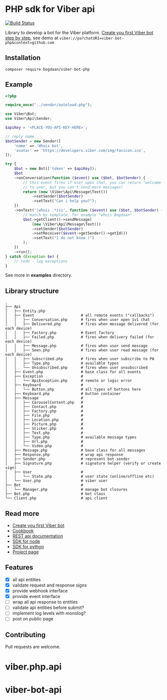 # PHP sdk for Viber api

[![Build
Status](https://secure.travis-ci.org/Bogdaan/viber-bot-php.png)](http://travis-ci.org/Bogdaan/viber-bot-php)

Library to develop a bot for the Viber platform. [Create you first Viber bot step by step](docs/first-steps.md), see demo at `viber://pa?chatURI=viber-bot-php&context=github.com`

## Installation

```
composer require bogdaan/viber-bot-php
```

## Example

```php
<?php

require_once("../vendor/autoload.php");

use Viber\Bot;
use Viber\Api\Sender;

$apiKey = '<PLACE-YOU-API-KEY-HERE>';

// reply name
$botSender = new Sender([
    'name' => 'Whois bot',
    'avatar' => 'https://developers.viber.com/img/favicon.ico',
]);

try {
    $bot = new Bot(['token' => $apiKey]);
    $bot
    ->onConversation(function ($event) use ($bot, $botSender) {
        // this event fires if user open chat, you can return "welcome message"
        // to user, but you can't send more messages!
        return (new \Viber\Api\Message\Text())
            ->setSender($botSender)
            ->setText("Can i help you?");
    })
    ->onText('|whois .*|si', function ($event) use ($bot, $botSender) {
        // match by template, for example "whois Bogdaan"
        $bot->getClient()->sendMessage(
            (new \Viber\Api\Message\Text())
            ->setSender($botSender)
            ->setReceiver($event->getSender()->getId())
            ->setText("I do not know )")
        );
    })
    ->run();
} catch (Exception $e) {
    // todo - log exceptions
}
```

See more in **examples** directory.

## Library structure

```
.
├── Api
│   ├── Entity.php               
│   ├── Event                     # all remote events ("callbacks")
│   │   ├── Conversation.php      # fires when user open 1v1 chat
│   │   ├── Delivered.php         # fires when message delivered (for each device)
│   │   ├── Factory.php           # Event factory
│   │   ├── Failed.php            # fires when delivery failed (for each device)
│   │   ├── Message.php           # fires when user send message
│   │   ├── Seen.php              # fires when user read message (for each device)
│   │   ├── Subscribed.php        # fires when user subscribe to PA
│   │   ├── Type.php              # available types
│   │   └── Unsubscribed.php      # fires when user unsubscribed
│   ├── Event.php                 # base class for all events
│   ├── Exception                 #
│   │   └── ApiException.php      # remote or logic error
│   ├── Keyboard                  #
│   │   └── Button.php            # all types of buttons here
│   ├── Keyboard.php              # button container
│   ├── Message                   #
│   │   ├── CarouselContent.php   #
│   │   ├── Contact.php           #
│   │   ├── Factory.php           #
│   │   ├── File.php              #
│   │   ├── Location.php          #
│   │   ├── Picture.php           #
│   │   ├── Sticker.php           #
│   │   ├── Text.php              #
│   │   ├── Type.php              # available message types
│   │   ├── Url.php               #
│   │   └── Video.php             #
│   ├── Message.php               # base class for all messages
│   ├── Response.php              # wrap api response
│   ├── Sender.php                # represent bot-sender
│   ├── Signature.php             # signature helper (verify or create sign)
│   ├── User                      #
│   │   └── State.php             # user state (online/offline etc)
│   └── User.php                  # viber user
├── Bot                           #
│   └── Manager.php               # manage bot closures
├── Bot.php                       # bot class
└── Client.php                    # api client
```


## Read more

- [Create you first Viber bot](docs/first-steps.md)
- [Cookbook](docs/cookbook.md)
- [REST api documentation](https://developers.viber.com/api/rest-bot-api/index.html)
- [SDK for node](https://github.com/Viber/viber-bot-node)
- [SDK for python](https://github.com/Viber/viber-bot-python)
- [Project page](http://viber.hcbogdan.com/)

## Features

- [x] all api entities
- [x] validate request and response signs
- [x] provide webhook interface
- [x] provide event interface
- [ ] wrap all api response to entities
- [ ] validate api entities before submit?
- [ ] implement log levels with monolog?
- [ ] post on public page

## Contributing

Pull requests are welcome.
# viber.php.api
# viber-bot-api

